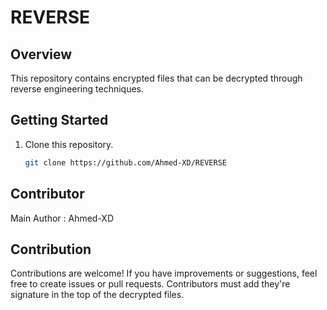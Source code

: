 # REVERSE 

## Overview

This repository contains encrypted files that can be decrypted through reverse engineering techniques.

## Getting Started

1. Clone this repository.
    ```bash
    git clone https://github.com/Ahmed-XD/REVERSE
    ```

## Contributor

Main Author : Ahmed-XD

## Contribution

Contributions are welcome! If you have improvements or suggestions, feel free to create issues or pull requests.
Contributors must add they're signature in the top of the decrypted files.

